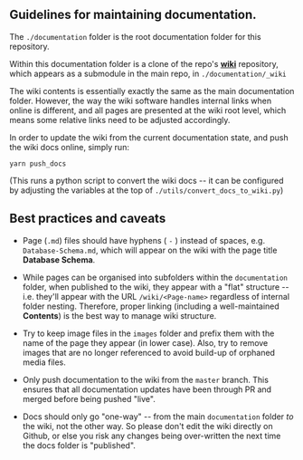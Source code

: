 ## Guidelines for maintaining documentation.

The `./documentation` folder is the root documentation folder for this repository.

Within this documentation folder is a clone of the repo's [**wiki**](https://github.com/openmsupply/application-manager-web-app/wiki) repository, which appears as a submodule in the main repo, in `./documentation/_wiki`

The wiki contents is essentially exactly the same as the main documentation folder. However, the way the wiki software handles internal links when online is different, and all pages are presented at the wiki root level, which means some relative links need to be adjusted accordingly.

In order to update the wiki from the current documentation state, and push the wiki docs online, simply run:

`yarn push_docs`

(This runs a python script to convert the wiki docs -- it can be configured by adjusting the variables at the top of `./utils/convert_docs_to_wiki.py`)

## Best practices and caveats

- Page (`.md`) files should have hyphens ( `-` ) instead of spaces, e.g. `Database-Schema.md`, which will appear on the wiki with the page title **Database Schema**.

- While pages can be organised into subfolders within the `documentation` folder, when published to the wiki, they appear with a "flat" structure -- i.e. they'll appear with the URL `/wiki/<Page-name>` regardless of internal folder nesting. Therefore, proper linking (including a well-maintained **Contents**) is the best way to manage wiki structure.

- Try to keep image files in the `images` folder and prefix them with the name of the page they appear (in lower case). Also, try to remove images that are no longer referenced to avoid build-up of orphaned media files.

- Only push documentation to the wiki from the `master` branch. This ensures that all documentation updates have been through PR and merged before being pushed "live".

- Docs should only go "one-way" -- from the main `documentation` folder _to_ the wiki, not the other way. So please don't edit the wiki directly on Github, or else you risk any changes being over-written the next time the docs folder is "published".
